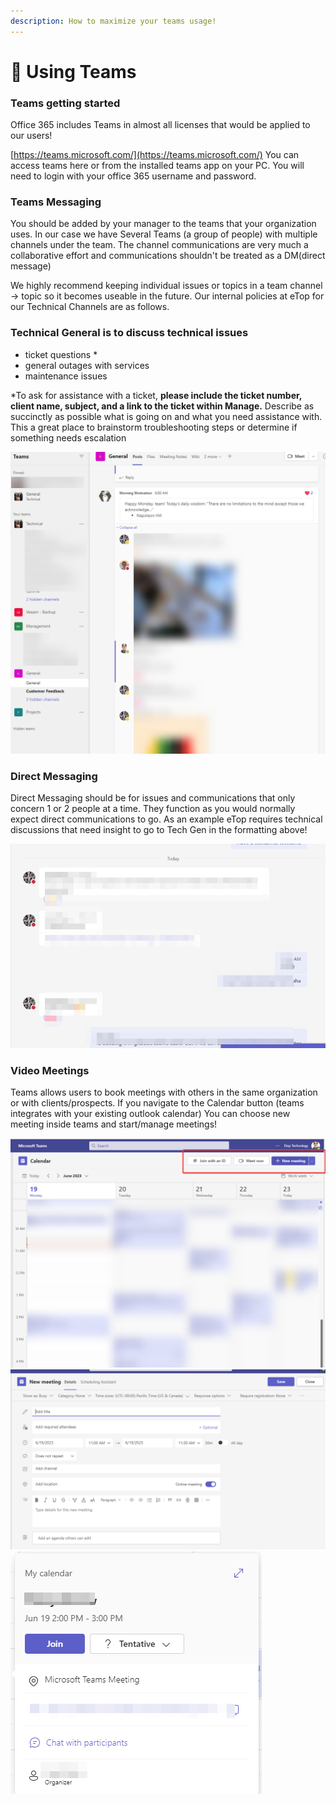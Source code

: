 ```yaml
---
description: How to maximize your teams usage!
---
```


# 📅 Using Teams

### Teams getting started

Office 365 includes Teams in almost all licenses that would be applied to our users!&#x20;

[https://teams.microsoft.com/](https://teams.microsoft.com/) You can access teams here or from the installed teams app on your PC. You will need to login with your office 365 username and password.&#x20;

### Teams Messaging

You should be added by your manager to the teams that your organization uses. In our case we have Several Teams (a group of people) with multiple channels under the team. The channel communications are very much a collaborative effort and communications shouldn't be treated as a DM(direct message)&#x20;

We highly recommend keeping individual issues or topics in a team channel -> topic so it becomes useable in the future. Our internal policies at eTop for our Technical Channels are as follows.

### Technical General is to discuss technical issues

* ticket questions \*
* general outages with services
* maintenance issues

\*To ask for assistance with a ticket, **please include the ticket number, client name, subject, and a link to the ticket within Manage.** Describe as succinctly as possible what is going on and what you need assistance with. This a great place to brainstorm troubleshooting steps or determine if something needs escalation&#x20;

![](<../../../.gitbook/assets/image (13).png>)

### Direct Messaging

Direct Messaging should be for issues and communications that only concern 1 or 2 people at a time. They function as you would normally expect direct communications to go. As an example eTop requires technical discussions that need insight to go to Tech Gen in the formatting above!

![](<../../../.gitbook/assets/image (6).png>)

### Video Meetings

Teams allows users to book meetings with others in the same organization or with clients/prospects. If you navigate to the Calendar button (teams integrates with your existing outlook calendar) You can choose new meeting inside teams and start/manage meetings!

![](<../../../.gitbook/assets/image (14).png>)![](<../../../.gitbook/assets/image (2) (1).png>)![](<../../../.gitbook/assets/image (9).png>)
